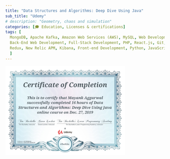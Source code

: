 ```yaml
---
title: "Data Structures and Algorithms: Deep Dive Using Java"
sub_title: "Udemy"
# description: "Geometry, chaos and simulation"
categories: [🎓 Education, Licenses & certifications]
tags: [
  MongoDB, Apache Kafka, Amazon Web Services (AWS), MySQL, Web Development, JSON,  
  Back-End Web Development, Full-Stack Development, PHP, React.js, Git, GitHub, Prometheus.io, Postman API, 
  Redux, New Relic APM, Kibana, Front-end Development, Python, JavaScript, Grafana, ETL
  ]
---
```


<img src="assets/img/posts/certifications/data-structures-java/UC-SGU9LO91.jpg" width="75%">
